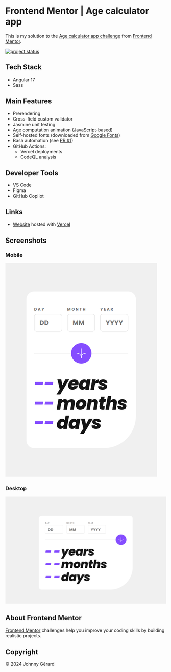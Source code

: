# Frontend Mentor | Age calculator app
This is my solution to the [Age calculator app challenge](https://www.frontendmentor.io/challenges/age-calculator-app-dF9DFFpj-Q) from [Frontend Mentor](https://www.frontendmentor.io/).

[![project status](https://img.shields.io/badge/status-solution%20published-success?style=for-the-badge)](https://fem-age-calculator-app-jgerard.vercel.app)

## Tech Stack
- Angular 17
- Sass

## Main Features
- Prerendering
- Cross-field custom validator
- Jasmine unit testing
- Age computation animation (JavaScript-based)
- Self-hosted fonts (downloaded from [Google Fonts](https://fonts.google.com/))
- Bash automation (see [PR #1](https://github.com/johnnygerard/fem-age-calculator-app/pull/1))
- GitHub Actions:
  - Vercel deployments
  - CodeQL analysis

## Developer Tools
- VS Code
- Figma
- GitHub Copilot

## Links
- [Website](https://fem-age-calculator-app-jgerard.vercel.app) hosted with [Vercel](https://vercel.com/)
 <!-- - [Solution]() -->

## Screenshots
### Mobile
![mobile screenshot](screenshots/mobile.webp)
### Desktop
![desktop screenshot](screenshots/desktop.webp)

## About Frontend Mentor
[Frontend Mentor](https://www.frontendmentor.io/) challenges help you improve your coding skills by building realistic projects.

## Copyright
© 2024 Johnny Gérard
